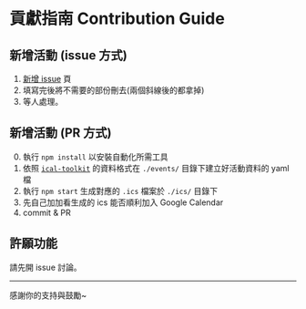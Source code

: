 # 貢獻指南 Contribution Guide

## 新增活動 (issue 方式)

1. [新增 issue](https://github.com/f2etw/seek-meetup/issues/new) 頁
2. 填寫完後將不需要的部份刪去(兩個斜線後的都拿掉)
3. 等人處理。

## 新增活動 (PR 方式)

0. 執行 `npm install` 以安裝自動化所需工具
1. 依照 [`ical-toolkit`](https://github.com/kushal-likhi/node-ical-toolkit) 的資料格式在 `./events/` 目錄下建立好活動資料的 yaml 檔
2. 執行 `npm start` 生成對應的 `.ics` 檔案於 `./ics/` 目錄下
3. 先自己加加看生成的 ics 能否順利加入 Google Calendar
4. commit & PR

## 許願功能

請先開 issue 討論。

*****

感謝你的支持與鼓勵~